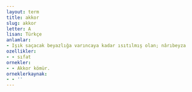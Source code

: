 ```yaml
---
layout: term
title: akkor
slug: akkor
letter: A
lisan: Türkçe
anlamlar:
- Işık saçacak beyazlığa varıncaya kadar ısıtılmış olan; nârıbeyza
ozellikler:
- - sıfat
ornekler:
- - Akkor kömür.
orneklerkaynak:
- - ''
---
```

